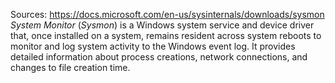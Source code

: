 Sources:
https://docs.microsoft.com/en-us/sysinternals/downloads/sysmon
\
_System Monitor_ (_Sysmon_) is a Windows system service and device driver that, once installed on a system, remains resident across system reboots to monitor and log system activity to the Windows event log. It provides detailed information about process creations, network connections, and changes to file creation time.
